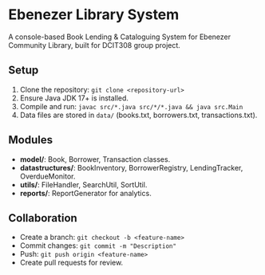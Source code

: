 # Ebenezer Library System

A console-based Book Lending & Cataloguing System for Ebenezer Community Library, built for DCIT308 group project.

## Setup
1. Clone the repository: `git clone <repository-url>`
2. Ensure Java JDK 17+ is installed.
3. Compile and run: `javac src/*.java src/*/*.java && java src.Main`
4. Data files are stored in `data/` (books.txt, borrowers.txt, transactions.txt).

## Modules
- **model/**: Book, Borrower, Transaction classes.
- **datastructures/**: BookInventory, BorrowerRegistry, LendingTracker, OverdueMonitor.
- **utils/**: FileHandler, SearchUtil, SortUtil.
- **reports/**: ReportGenerator for analytics.

## Collaboration
- Create a branch: `git checkout -b <feature-name>`
- Commit changes: `git commit -m "Description"`
- Push: `git push origin <feature-name>`
- Create pull requests for review.
